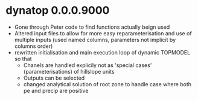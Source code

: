 # dynatop 0.0.0.9000
- Gone through Peter code to find functions actually beign used
- Altered input files to allow for more easy reparameterisation and use of multiple inputs (used named columns, parameters not implicit by columns order)
- rewritten initialisation and main execution loop of dynamic TOPMODEL so that
    - Chanels are handled explicily not as 'special cases' (parameterisations) of hillslope units
    - Outputs can be selected
    - changed analytical solution of root zone to handle case where both pe
    and precip are positive

